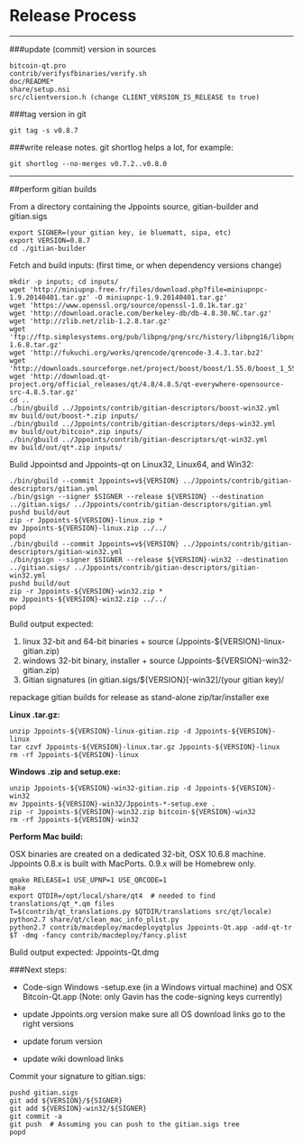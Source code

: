 Release Process
====================

* * *

###update (commit) version in sources


	bitcoin-qt.pro
	contrib/verifysfbinaries/verify.sh
	doc/README*
	share/setup.nsi
	src/clientversion.h (change CLIENT_VERSION_IS_RELEASE to true)

###tag version in git

	git tag -s v0.8.7

###write release notes. git shortlog helps a lot, for example:

	git shortlog --no-merges v0.7.2..v0.8.0

* * *

##perform gitian builds

 From a directory containing the Jppoints source, gitian-builder and gitian.sigs
  
	export SIGNER=(your gitian key, ie bluematt, sipa, etc)
	export VERSION=0.8.7
	cd ./gitian-builder

 Fetch and build inputs: (first time, or when dependency versions change)

	mkdir -p inputs; cd inputs/
	wget 'http://miniupnp.free.fr/files/download.php?file=miniupnpc-1.9.20140401.tar.gz' -O miniupnpc-1.9.20140401.tar.gz'
	wget 'https://www.openssl.org/source/openssl-1.0.1k.tar.gz'
	wget 'http://download.oracle.com/berkeley-db/db-4.8.30.NC.tar.gz'
	wget 'http://zlib.net/zlib-1.2.8.tar.gz'
	wget 'ftp://ftp.simplesystems.org/pub/libpng/png/src/history/libpng16/libpng-1.6.8.tar.gz'
	wget 'http://fukuchi.org/works/qrencode/qrencode-3.4.3.tar.bz2'
	wget 'http://downloads.sourceforge.net/project/boost/boost/1.55.0/boost_1_55_0.tar.bz2'
	wget 'http://download.qt-project.org/official_releases/qt/4.8/4.8.5/qt-everywhere-opensource-src-4.8.5.tar.gz'
	cd ..
	./bin/gbuild ../Jppoints/contrib/gitian-descriptors/boost-win32.yml
	mv build/out/boost-*.zip inputs/
	./bin/gbuild ../Jppoints/contrib/gitian-descriptors/deps-win32.yml
	mv build/out/bitcoin*.zip inputs/
	./bin/gbuild ../Jppoints/contrib/gitian-descriptors/qt-win32.yml
	mv build/out/qt*.zip inputs/

 Build Jppointsd and Jppoints-qt on Linux32, Linux64, and Win32:
  
	./bin/gbuild --commit Jppoints=v${VERSION} ../Jppoints/contrib/gitian-descriptors/gitian.yml
	./bin/gsign --signer $SIGNER --release ${VERSION} --destination ../gitian.sigs/ ../Jppoints/contrib/gitian-descriptors/gitian.yml
	pushd build/out
	zip -r Jppoints-${VERSION}-linux.zip *
	mv Jppoints-${VERSION}-linux.zip ../../
	popd
	./bin/gbuild --commit Jppoints=v${VERSION} ../Jppoints/contrib/gitian-descriptors/gitian-win32.yml
	./bin/gsign --signer $SIGNER --release ${VERSION}-win32 --destination ../gitian.sigs/ ../Jppoints/contrib/gitian-descriptors/gitian-win32.yml
	pushd build/out
	zip -r Jppoints-${VERSION}-win32.zip *
	mv Jppoints-${VERSION}-win32.zip ../../
	popd

  Build output expected:

  1. linux 32-bit and 64-bit binaries + source (Jppoints-${VERSION}-linux-gitian.zip)
  2. windows 32-bit binary, installer + source (Jppoints-${VERSION}-win32-gitian.zip)
  3. Gitian signatures (in gitian.sigs/${VERSION}[-win32]/(your gitian key)/

repackage gitian builds for release as stand-alone zip/tar/installer exe

**Linux .tar.gz:**

	unzip Jppoints-${VERSION}-linux-gitian.zip -d Jppoints-${VERSION}-linux
	tar czvf Jppoints-${VERSION}-linux.tar.gz Jppoints-${VERSION}-linux
	rm -rf Jppoints-${VERSION}-linux

**Windows .zip and setup.exe:**

	unzip Jppoints-${VERSION}-win32-gitian.zip -d Jppoints-${VERSION}-win32
	mv Jppoints-${VERSION}-win32/Jppoints-*-setup.exe .
	zip -r Jppoints-${VERSION}-win32.zip bitcoin-${VERSION}-win32
	rm -rf Jppoints-${VERSION}-win32

**Perform Mac build:**

  OSX binaries are created on a dedicated 32-bit, OSX 10.6.8 machine.
  Jppoints 0.8.x is built with MacPorts.  0.9.x will be Homebrew only.

	qmake RELEASE=1 USE_UPNP=1 USE_QRCODE=1
	make
	export QTDIR=/opt/local/share/qt4  # needed to find translations/qt_*.qm files
	T=$(contrib/qt_translations.py $QTDIR/translations src/qt/locale)
	python2.7 share/qt/clean_mac_info_plist.py
	python2.7 contrib/macdeploy/macdeployqtplus Jppoints-Qt.app -add-qt-tr $T -dmg -fancy contrib/macdeploy/fancy.plist

 Build output expected: Jppoints-Qt.dmg

###Next steps:

* Code-sign Windows -setup.exe (in a Windows virtual machine) and
  OSX Bitcoin-Qt.app (Note: only Gavin has the code-signing keys currently)

* update Jppoints.org version
  make sure all OS download links go to the right versions

* update forum version

* update wiki download links

Commit your signature to gitian.sigs:

	pushd gitian.sigs
	git add ${VERSION}/${SIGNER}
	git add ${VERSION}-win32/${SIGNER}
	git commit -a
	git push  # Assuming you can push to the gitian.sigs tree
	popd

